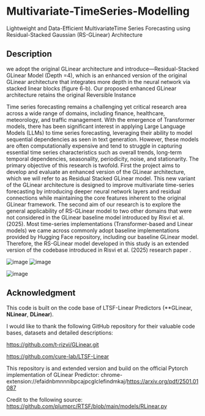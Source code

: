# Multivariate-TimeSeries-Modelling
Lightweight and Data-Efficient MultivariateTime Series Forecasting using Residual-Stacked Gaussian (RS-GLinear) Architecture

## Description

we adopt the original GLinear architecture and introduce—Residual-Stacked GLinear Model (Depth =4), which is an enhanced version of the original GLinear architecture that integrates more depth in the neural network via stacked linear blocks (figure 6-b). Our proposed enhanced GLinear architecture retains the original Reversible Instance  


Time series forecasting remains a challenging yet critical research area across a wide range of domains, including finance, healthcare, meteorology, and traffic management. With the emergence of Transformer models, there has been significant interest in applying Large Language Models (LLMs) to time series forecasting, leveraging their ability to model sequential dependencies as seen in text generation. However, these models are often computationally expensive and tend to struggle in capturing essential time series characteristics such as overall trends, long-term temporal dependencies, seasonality, periodicity, noise, and stationarity. The primary objective of this research is twofold. First the project aims to develop and evaluate an enhanced version of the GLinear architecture, which we will refer to as Residual Stacked GLinear model. This new variant of the GLinear architecture is designed to improve multivariate time-series forecasting by introducing deeper neural network layers and residual connections while maintaining the core features inherent to the original GLinear framework. The second aim of our research is to explore the general applicability of RS-GLinear model to two other domains that were not considered in the GLinear baseline model introduced by Risvi et al. (2025). Most time-series implementations (Transformer-based and Linear models) we came across commonly adopt baseline implementations provided by Hugging Face repository, including our baseline GLinear model. Therefore, the RS-GLinear model developed in this study is an extended version of the codebase introduced in Risvi et al. (2025) research paper . 


![image](https://github.com/user-attachments/assets/ae8fb5f8-d264-4cea-b1b6-57d47d760559) ![image](https://github.com/user-attachments/assets/8375cd54-f892-4b5a-9984-37396f747601)



![image](https://github.com/user-attachments/assets/170cd32a-9ad6-412e-bb22-b858cca79c71)




## Acknowledgment
This code is built on the code base of LTSF-Linear Predictors (**GLinear, **NLinear**, **DLinear**). 

I would like to thank the following GitHub repository for their valuable code bases, datasets and detailed descriptions:

https://github.com/t-rizvi/GLinear.git

https://github.com/cure-lab/LTSF-Linear

This repository is and extended version and build on the official Pytorch implementation of GLinear Predictor: 
chrome-extension://efaidnbmnnnibpcajpcglclefindmkaj/https://arxiv.org/pdf/2501.01087

Credit to the following source: https://github.com/plumprc/RTSF/blob/main/models/RLinear.py
